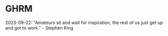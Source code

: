 # GHRM

2023-09-22: "Amateurs sit and wait for inspiration, the rest of us just get up and got to work." - Stephen King